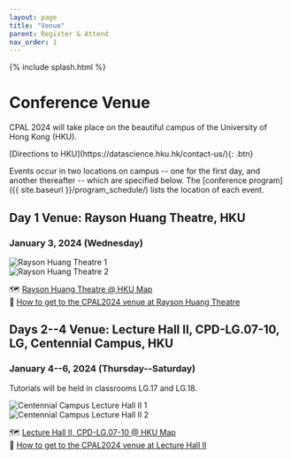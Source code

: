 ```yaml
---
layout: page
title: "Venue"
parent: Register & Attend
nav_order: 1
---
```


{% include splash.html %}

# Conference Venue

CPAL 2024 will take place on the beautiful campus of the University of Hong Kong (HKU).

<span class="fs-6">
[Directions to HKU](https://datascience.hku.hk/contact-us/){: .btn}
</span>

Events occur in two locations on campus -- one for the first day, and another thereafter -- which are specified below.
The [conference program]({{ site.baseurl }}/program_schedule/) lists the
location of each event.

## Day 1 Venue: Rayson Huang Theatre, HKU

### January 3, 2024 (Wednesday)

<div class="sponsor">
    <div>
    <img src="{{ site.baseurl }}/assets/images/rht_1.jpeg" alt="Rayson Huang Theatre 1">
    </div>
    <div>
    <img src="{{ site.baseurl }}/assets/images/rht_2.jpeg" alt="Rayson Huang Theatre 2">
    </div>

</div>

🗺️ [Rayson Huang Theatre @ HKU Map](http://www.maps.hku.hk/?type=Locations&id=46&lang=en&name=Rayson%20Huang%20Theatre) <br>
📍 [How to get to the CPAL2024 venue at Rayson Huang Theatre](https://datascience.hku.hk/content/uploads/2023/11/How-to-get-to-the-CPAL2024-venue-at-Rayson-Huang-Theatre-rs.pdf)

## Days 2--4 Venue: Lecture Hall II, CPD-LG.07-10, LG, Centennial Campus, HKU

### January 4--6, 2024 (Thursday--Saturday)

Tutorials will be held in classrooms LG.17 and LG.18.

<div class="sponsor">
    <div>
    <img src="{{ site.baseurl }}/assets/images/lsk_1.jpeg" alt="Centennial Campus Lecture Hall II 1">
    </div>
    <div>
    <img src="{{ site.baseurl }}/assets/images/lsk_2.jpeg" alt="Centennial Campus Lecture Hall II 2">
    </div>

</div>

🗺️ [Lecture Hall II, CPD-LG.07-10 @ HKU Map](http://www.maps.hku.hk/?type=Locations&id=178&lang=en&name=Lee%20Shau%20Kee%20Lecture%20Centre) <br>
📍 [How to get to the CPAL2024 venue at Lecture Hall II](https://datascience.hku.hk/content/uploads/2023/11/How-to-get-to-the-CPAL2024-venue-at-Lecture-Hall-II-rs.pdf)

